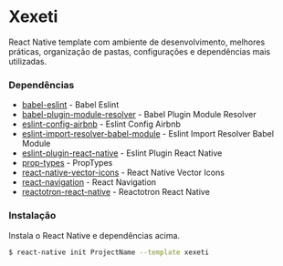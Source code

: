 # Xexeti

React Native template com ambiente de desenvolvimento, melhores práticas, organização de pastas, configurações e dependências mais utilizadas.


### Dependências

* [babel-eslint] - Babel Eslint
* [babel-plugin-module-resolver] - Babel Plugin Module Resolver
* [eslint-config-airbnb] - Eslint Config Airbnb
* [eslint-import-resolver-babel-module] - Eslint Import Resolver Babel Module
* [eslint-plugin-react-native] - Eslint Plugin React Native
* [prop-types] - PropTypes
* [react-native-vector-icons] - React Native Vector Icons
* [react-navigation] - React Navigation
* [reactotron-react-native] - Reactotron React Native


### Instalação

Instala o React Native e dependências acima.

```sh
$ react-native init ProjectName --template xexeti
```


[//]: # (These are reference links used in the body of this note and get stripped out when the markdown processor does its job. There is no need to format nicely because it shouldn't be seen. Thanks SO - http://stackoverflow.com/questions/4823468/store-comments-in-markdown-syntax)

   [babel-eslint]: <https://github.com/babel/babel-eslint>
   [babel-plugin-module-resolver]: <https://github.com/tleunen/babel-plugin-module-resolver>
   [eslint-config-airbnb]: <https://github.com/airbnb/javascript/tree/master/packages/eslint-config-airbnb>
   [eslint-import-resolver-babel-module]: <https://github.com/tleunen/eslint-import-resolver-babel-module>
   [eslint-plugin-react-native]: <https://github.com/Intellicode/eslint-plugin-react-native>
   [prop-types]: <https://github.com/facebook/prop-types>
   [react-native-vector-icons]: <https://github.com/oblador/react-native-vector-icons>
   [react-navigation]: <https://reactnavigation.org/>
   [reactotron-react-native]: <https://github.com/infinitered/reactotron>
